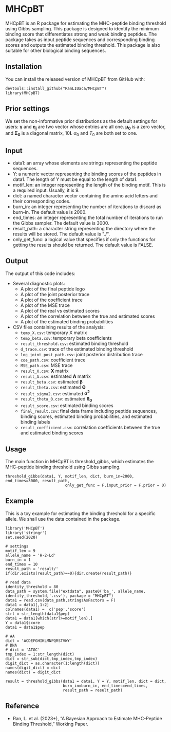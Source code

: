 # MHCpBT
MHCpBT is an R package for estimating the MHC-peptide binding threshold using Gibbs sampling. This package is designed to identify the minimum binding score that differentiates strong and weak binding peptides. The package takes as input peptide sequences and corresponding binding scores and outputs the estimated binding threshold. This package is also suitable for other biological binding sequences.

## Installation
You can install the released version of MHCpBT from GitHub with:
```
devtools::install_github("RanLIUaca/MHCpBT")
library(MHCpBT)
```

## Prior settings
We set the non-informative prior distributions as the default settings for users: $\boldsymbol{\gamma}$ and $\boldsymbol{\eta_j}$ are two vector whose entries are all one. $\boldsymbol{\mu_0}$ is a zero vector, and $\boldsymbol{\Sigma_0}$ is a diagonal matrix, $10\boldsymbol{I}$. $\alpha_0$ and $T_0$ are both set to one. 

## Input
* data1: an array whose elements are strings representing the peptide sequences.
* Y: a numeric vector representing the binding scores of the peptides in data1. The length of Y must be equal to the length of data1.
* motif_len: an integer representing the length of the binding motif. This is a required input.  Usually, it is 9.
* dict: a named character vector containing the amino acid letters and their corresponding codes. 
* burn_in: an integer representing the number of iterations to discard as burn-in. The default value is 2000.
* end_times: an integer representing the total number of iterations to run the Gibbs sampler. The default value is 3000.
* result_path: a character string representing the directory where the results will be stored. The default value is "./".
* only_get_func: a logical value that specifies if only the functions for getting the results should be returned. The default value is FALSE.

## Output
The output of this code includes:

- Several diagnostic plots:
  - A plot of the final peptide logo
  - A plot of the joint posterior trace
  - A plot of the coefficient trace
  - A plot of the MSE trace
  - A plot of the real vs estimated scores
  - A plot of the correlation between the true and estimated scores
  - A plot of the estimated binding probabilities
- CSV files containing results of the analysis:
  - `temp_X.csv`: temporary X matrix
  - `temp_beta.csv`: temporary beta coefficients
  - `result_threshold.csv`: estimated binding threshold
  - `d_trace.csv`: trace of the estimated binding threshold
  - `log_joint_post_path.csv`: joint posterior distribution trace
  - `coe_path.csv`: coefficient trace
  - `MSE_path.csv`: MSE trace
  - `result_X.csv`: $\boldsymbol{X}$ matrix 
  - `result_A.csv`: estimated $\boldsymbol{A}$ matrix
  - `result_beta.csv`: estimated $\boldsymbol{\beta}$ 
  - `result_theta.csv`: estimated $\boldsymbol{\Theta}$ 
  - `result_sigma2.csv`: estimated $\boldsymbol{\sigma^2}$
  - `result_theta_0.csv`: estimated $\boldsymbol{\theta_0}$
  - `result_score.csv`: estimated binding scores
  - `final_result.csv`: final data frame including peptide sequences, binding scores, estimated binding probabilities, and estimated binding labels
  - `result_coefficient.csv`: correlation coefficients between the true and estimated binding scores

## Usage
The main function in MHCpBT is threshold_gibbs, which estimates the MHC-peptide binding threshold using Gibbs sampling.
```
threshold_gibbs(data1, Y, motif_len, dict, burn_in=2000, end_times=3000, result_path,
                          only_get_func = F,input_prior = F,prior = 0)
```

## Example
This is a toy example for estimating the binding threshold for a specific allele. We shall use the data contained in the package.
```
library('MHCpBT')
library('stringr')
set.seed(2020)

# settings
motif_len = 9
allele_name = 'H-2-Ld'
burn_in = 1
end_times = 10
result_path = 'result/'
if(dir.exists(result_path)==0){dir.create(result_path)}

# read data
identity_threshold = 80
data_path = system.file("extdata", paste0('ba_', allele_name, identity_threshold,'.csv'), package = "MHCpBT")
data1 = read.csv(data_path,stringsAsFactors = F)
data1 = data1[,1:2]
colnames(data1) =  c('pep','score')
strl = str_length(data1$pep)
data1 = data1[which(strl>=motif_len),]
Y = data1$score
data1 = data1$pep

# AA
dict = 'ACDEFGHIKLMNPQRSTVWY'
# DNA
# dict = 'ATGC'
tmp_index = 1:str_length(dict)
dict = str_sub(dict,tmp_index,tmp_index)
digit_dict = as.character(1:length(dict))
names(digit_dict) = dict
names(dict) = digit_dict 

result = threshold_gibbs(data1 = data1, Y = Y, motif_len, dict = dict,
                         burn_in=burn_in, end_times=end_times, 
                         result_path = result_path)
```

## Reference
-   Ran, L. et al. (2023+), “A Bayesian Approach to Estimate MHC-Peptide Binding Threshold,” Working Paper.

